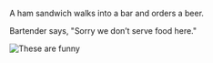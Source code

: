 A ham sandwich walks into a bar and orders a beer.

Bartender says, "Sorry we don’t serve food here." <!-- .element: class="fragment" -->

![These are funny](https://iamcarrico.github.io/dns-what-do-all-these-letters-mean/images/dad/dog.gif) <!-- .element: class="fragment" -->

